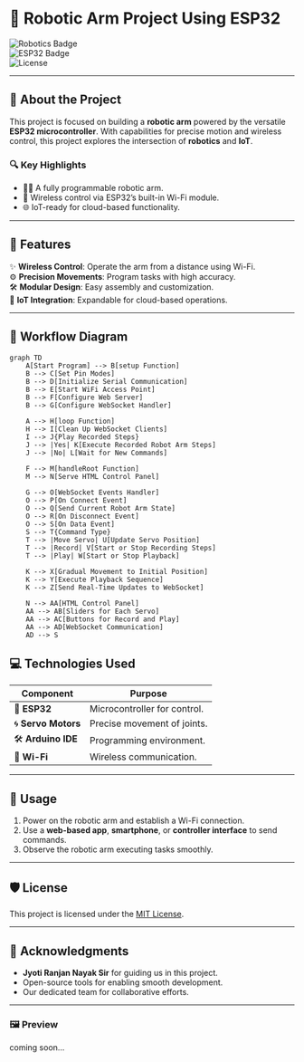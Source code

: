 # 🎯 **Robotic Arm Project Using ESP32**  
![Robotics Badge](https://img.shields.io/badge/Robotics-IoT-blue?style=flat-square)  
![ESP32 Badge](https://img.shields.io/badge/ESP32-Project-orange?style=flat-square)  
![License](https://img.shields.io/badge/License-MIT-green?style=flat-square)  

---

## 🎨 **About the Project**  
This project is focused on building a **robotic arm** powered by the versatile **ESP32 microcontroller**. With capabilities for precise motion and wireless control, this project explores the intersection of **robotics** and **IoT**.

### 🔍 **Key Highlights**  
- 👨‍💻 A fully programmable robotic arm.  
- 📡 Wireless control via ESP32’s built-in Wi-Fi module.  
- 🌐 IoT-ready for cloud-based functionality.

---

## 🌟 **Features**  
✨ **Wireless Control**: Operate the arm from a distance using Wi-Fi.  
⚙️ **Precision Movements**: Program tasks with high accuracy.  
🛠️ **Modular Design**: Easy assembly and customization.  
📡 **IoT Integration**: Expandable for cloud-based operations.

---

## 🧭 **Workflow Diagram**

```mermaid
graph TD
    A[Start Program] --> B[setup Function]
    B --> C[Set Pin Modes]
    B --> D[Initialize Serial Communication]
    B --> E[Start WiFi Access Point]
    B --> F[Configure Web Server]
    B --> G[Configure WebSocket Handler]

    A --> H[loop Function]
    H --> I[Clean Up WebSocket Clients]
    I --> J{Play Recorded Steps}
    J --> |Yes| K[Execute Recorded Robot Arm Steps]
    J --> |No| L[Wait for New Commands]

    F --> M[handleRoot Function]
    M --> N[Serve HTML Control Panel]

    G --> O[WebSocket Events Handler]
    O --> P[On Connect Event]
    O --> Q[Send Current Robot Arm State]
    O --> R[On Disconnect Event]
    O --> S[On Data Event]
    S --> T{Command Type}
    T --> |Move Servo| U[Update Servo Position]
    T --> |Record| V[Start or Stop Recording Steps]
    T --> |Play| W[Start or Stop Playback]

    K --> X[Gradual Movement to Initial Position]
    K --> Y[Execute Playback Sequence]
    K --> Z[Send Real-Time Updates to WebSocket]

    N --> AA[HTML Control Panel]
    AA --> AB[Sliders for Each Servo]
    AA --> AC[Buttons for Record and Play]
    AA --> AD[WebSocket Communication]
    AD --> S
```

## 💻 **Technologies Used**  
| Component         | Purpose                      |  
|-------------------|------------------------------|  
| 🧠 **ESP32**      | Microcontroller for control. |  
| 🌀 **Servo Motors**| Precise movement of joints.  |  
| 🛠️ **Arduino IDE**| Programming environment.     |  
| 📡 **Wi-Fi**      | Wireless communication.      |  

---

## 📖 **Usage**  
1. Power on the robotic arm and establish a Wi-Fi connection.  
2. Use a **web-based app**, **smartphone**, or **controller interface** to send commands.  
3. Observe the robotic arm executing tasks smoothly.  

---

## 🛡️ **License**  
This project is licensed under the [MIT License](LICENSE).  

---

## 🙌 **Acknowledgments**  
- **Jyoti Ranjan Nayak Sir** for guiding us in this project.  
- Open-source tools for enabling smooth development.  
- Our dedicated team for collaborative efforts.  

---

### 🖼️ **Preview**  
coming soon... 

